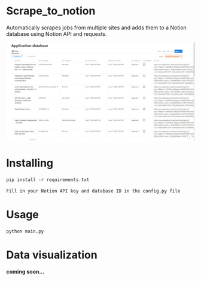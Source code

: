 # Scrape_to_notion
Automatically scrapes jobs from multiple sites and adds them to a Notion database using Notion API and requests.

<!-- display img from folder -->
![alt text](demos/preview_img_notion.png)



# Installing
```
pip install -r requirements.txt
```

```
Fill in your Notion API key and database ID in the config.py file
```
# Usage
```
python main.py
```


# Data visualization
#### coming soon...